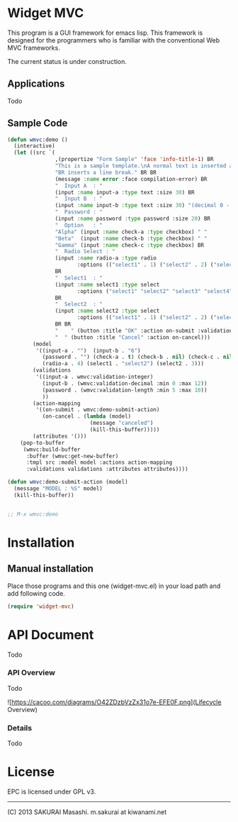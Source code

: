 # Widget MVC

This program is a GUI framework for emacs lisp.
This framework is designed for the programmers who is familiar with the conventional Web MVC frameworks.

The current status is under construction.

## Applications

Todo

## Sample Code

```lisp
(defun wmvc:demo ()
  (interactive)
  (let ((src `(
               ,(propertize "Form Sample" 'face 'info-title-1) BR
               "This is a sample template.\nA normal text is inserted as is." BR
               "BR inserts a line break." BR BR
               (message :name error :face compilation-error) BR
               "  Input A  : "
               (input :name input-a :type text :size 30) BR
               "  Input B  : "
               (input :name input-b :type text :size 30) "(decimal 0 - 12)" BR
               "  Password : "
               (input :name password :type password :size 20) BR
               "  Option   : "
               "Alpha" (input :name check-a :type checkbox) " "
               "Beta"  (input :name check-b :type checkbox) " "
               "Gamma" (input :name check-c :type checkbox) BR
               "  Radio Select : " 
               (input :name radio-a :type radio
                      :options (("select1" . 1) ("select2" . 2) ("select3" . 3) ("select4" . 4)))
               BR
               "  Select1  : "
               (input :name select1 :type select 
                      :options ("select1" "select2" "select3" "select4"))
               BR
               "  Select2  : "
               (input :name select2 :type select 
                      :options (("select1" . 1) ("select2" . 2) ("select3" . 3) ("select4" . 4)))
               BR BR
               "    " (button :title "OK" :action on-submit :validation t)
               "  " (button :title "Cancel" :action on-cancel)))
        (model 
         '((input-a . "")  (input-b . "6")
           (password . "") (check-a . t) (check-b . nil) (check-c . nil)
           (radio-a . 4) (select1 . "select2") (select2 . 3)))
        (validations
         '((input-a . wmvc:validation-integer)
           (input-b . (wmvc:validation-decimal :min 0 :max 12))
           (password . (wmvc:validation-length :min 5 :max 10))
           ))
        (action-mapping 
         '((on-submit . wmvc:demo-submit-action)
           (on-cancel . (lambda (model) 
                          (message "canceled")
                          (kill-this-buffer)))))
        (attributes '()))
    (pop-to-buffer
     (wmvc:build-buffer 
      :buffer (wmvc:get-new-buffer)
      :tmpl src :model model :actions action-mapping
      :validations validations :attributes attributes))))

(defun wmvc:demo-submit-action (model)
  (message "MODEL : %S" model)
  (kill-this-buffer))


;; M-x wmvc:demo
```

# Installation

## Manual installation

Place those programs and this one (widget-mvc.el) in your load path and add following code.

```lisp
(require 'widget-mvc)
```

# API Document

Todo

### API Overview

Todo

![https://cacoo.com/diagrams/O42ZDzbVzZx31o7e-EFE0F.png](Lifecycle Overview)

### Details

Todo

# License

EPC is licensed under GPL v3.

----
(C) 2013 SAKURAI Masashi. m.sakurai at kiwanami.net
